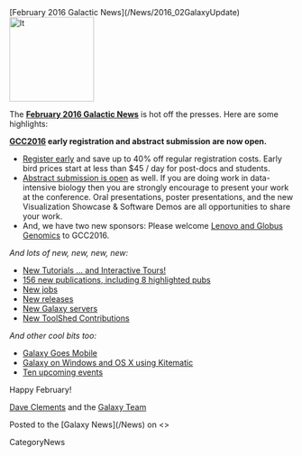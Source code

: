 <div class='newsItemHeader'>[February 2016 Galactic News](/News/2016_02GalaxyUpdate)</div>

<div class='right'>
<a href='/GalaxyUpdates/2016_01/'><img src='/Images/GalaxyLogos/GalaxyNews.png' alt='It's a new year in the Galaxy!' width=150 /></a><br />
</div>

The **[February 2016 Galactic News](/GalaxyUpdates/2016_02)** is hot off the presses.  Here are some highlights:

**[GCC2016](/GalaxyUpdates/2016_02/#gcc2016) early registration and abstract submission are now open.**  
* [Register early](/GalaxyUpdates/2016_02/#gcc2016-early-registration-is-open) and save up to 40% off regular registration costs. Early bird prices start at less than $45 / day for post-docs and students.
* [Abstract submission is open](/GalaxyUpdates/2016_02/#gcc2016-abstract-submission-is-open) as well. If you are doing work in data-intensive biology then you are strongly encourage to present your work at the conference.  Oral presentations, poster presentations, and the new Visualization Showcase & Software Demos are all opportunities to share your work.
* And, we have two new sponsors: Please welcome [Lenovo and Globus Genomics](/GalaxyUpdates/2016_02/#sponsors) to GCC2016.   

*And lots of new, new, new, new:*

* [New Tutorials ... and Interactive Tours!](/GalaxyUpdates/2016_02/#new-tutorials--and-tours) 
* [156 new publications, including 8 highlighted pubs](/GalaxyUpdates/2016_02/#new-papers)
* [New jobs](/GalaxyUpdates/2016_02/#whos-hiring)
* [New releases](/GalaxyUpdates/2016_02/#releases)
* [New Galaxy servers](/GalaxyUpdates/2016_02/#new-public-galaxy-servers)
* [New ToolShed Contributions](/GalaxyUpdates/2016_02/#toolshed-contributions)

*And other cool bits too:*

* [Galaxy Goes Mobile](/GalaxyUpdates/2016_02/#galaxy-goes-mobile)
* [Galaxy on Windows and OS X using Kitematic](/GalaxyUpdates/2016_02/#galaxy-on-windows-and-os-x-using-kitematic)
* [Ten upcoming events](/GalaxyUpdates/2016_02/#upcoming-events)

Happy February!

[Dave Clements](/DaveClements) and the [Galaxy Team](/GalaxyTeam)

<div class='newsItemFooter'>Posted to the [Galaxy News](/News) on <<Date(2016-02-02T01:11:46Z)>> </div>

CategoryNews

